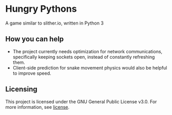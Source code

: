 # Hungry Pythons
A game similar to slither.io, written in Python 3

## How you can help
* The project currently needs optimization for network communications, specifically keeping sockets open, instead of constantly refreshing them.
* Client-side prediction for snake movement physics would also be helpful to improve speed.

## Licensing
This project is licensed under the GNU General Public License v3.0.
For more information, see [license](LICENSE).
